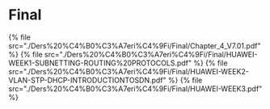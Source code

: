 # Final

<!--Index-->

{% file src="./Ders%20%C4%B0%C3%A7eri%C4%9Fi/Final/Chapter_4_V7.01.pdf" %}
{% file src="./Ders%20%C4%B0%C3%A7eri%C4%9Fi/Final/HUAWEI-WEEK1-SUBNETTING-ROUTING%20PROTOCOLS.pdf" %}
{% file src="./Ders%20%C4%B0%C3%A7eri%C4%9Fi/Final/HUAWEI-WEEK2-VLAN-STP-DHCP-INTRODUCTIONTOSDN.pdf" %}
{% file src="./Ders%20%C4%B0%C3%A7eri%C4%9Fi/Final/HUAWEI-WEEK3.pdf" %}

<!--Index-->
